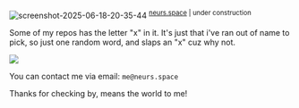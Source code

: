 ![screenshot-2025-06-18-20-35-44](https://github.com/user-attachments/assets/2c277d72-1bff-4afb-9c23-9b58e29ff109)
<sup><a href="https://neurs.space">neurs.space</a> | under construction</sup>

Some of my repos has the letter "x" in it. It's just that i've ran out of name to pick, so just one random word, and slaps an "x" cuz why not.

![](https://komarev.com/ghpvc/?username=neursh&label=Silly+goobers)

You can contact me via email: `me@neurs.space`

Thanks for checking by, means the world to me!

